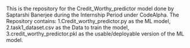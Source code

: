 This is the repository for the Credit_Worthy_predictor model done by Saptarshi Banerjee during the Internship Period under CodeAlpha.
The Repository contains:
1.Credit_worthy_predictor.py as the ML model,
2.task1_dataset.csv as the Data to train the model,
3.credit_worthy_predictor.pkl as the usable/deployable version of the ML model.
